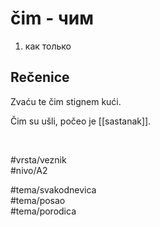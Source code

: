 # čim - чим

1. как только

## Rečenice

Zvaću te čim stignem kući.

Čim su ušli, počeo je [[sastanak]].

<br>

#vrsta/veznik  
#nivo/A2  

#tema/svakodnevica  
#tema/posao  
#tema/porodica
